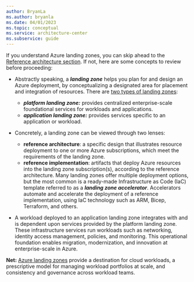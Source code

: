 ```yaml
---
author: BryanLa
ms.author: bryanla
ms.date: 04/01/2023
ms.topic: conceptual
ms.service: architecture-center
ms.subservice: guide
---
```

If you understand Azure landing zones, you can skip ahead to the [Reference architecture section](#reference-architecture). If not, here are some concepts to review before proceeding:

- Abstractly speaking, a ***landing zone*** helps you plan for and design an Azure deployment, by conceptualizing a designated area for placement and integration of resources. There are [two types of landing zones](/azure/cloud-adoption-framework/ready/landing-zone/#platform-vs-application-landing-zones):
   - ***platform landing zone:*** provides centralized enterprise-scale foundational services for workloads and applications.
   - ***application landing zone:*** provides services specific to an application or workload. 

- Concretely, a landing zone can be viewed through two lenses:
  - **reference architecture**: a specific design that illustrates resource deployment to one or more Azure subscriptions, which meet the requirements of the landing zone. 
  - **reference implementation**: artifacts that deploy Azure resources into the landing zone subscription(s), according to the reference architecture. Many landing zones offer multiple deployment options, but the most common is a ready-made Infrastructure as Code (IaC) template referred to as a ***landing zone accelerator***. Accelerators automate and accelerate the deployment of a reference implementation, using IaC technology such as ARM, Bicep, Terraform, and others. 

- A workload deployed to an application landing zone integrates with and is dependent upon services provided by the platform landing zone. These infrastructure services run workloads such as networking, identity access management, policies, and monitoring. This operational foundation enables migration, modernization, and innovation at enterprise-scale in Azure. 

**Net:** [Azure landing zones](/azure/cloud-adoption-framework/ready/landing-zone) provide a destination for cloud workloads, a prescriptive model for managing workload portfolios at scale, and consistency and governance across workload teams. 